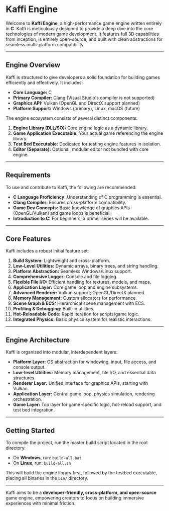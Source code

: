 # Kaffi Engine

Welcome to **Kaffi Engine**, a high-performance game engine written entirely in **C**. Kaffi is meticulously designed to provide a deep dive into the core technologies of modern game development. It features full 3D capabilities from inception, is entirely open-source, and built with clean abstractions for seamless multi-platform compatibility.

---

## Engine Overview

Kaffi is structured to give developers a solid foundation for building games efficiently and effectively. It includes:

- **Core Language:** C
- **Primary Compiler:** Clang (Visual Studio's compiler is not supported)
- **Graphics API:** Vulkan (OpenGL and DirectX support planned)
- **Platform Support:** Windows (primary), Linux, macOS (future)

The engine ecosystem consists of several distinct components:

1. **Engine Library (DLL/SO):** Core engine logic as a dynamic library.
2. **Game Application Executable:** Your actual game referencing the engine library.
3. **Test Bed Executable:** Dedicated for testing engine features in isolation.
4. **Editor (Separate):** Optional, modular editor not bundled with core engine.

---

## Requirements

To use and contribute to Kaffi, the following are recommended:

- **C Language Proficiency:** Understanding of C programming is essential.
- **Clang Compiler:** Ensures cross-platform compatibility.
- **Game Dev Concepts:** Basic knowledge of graphics APIs (OpenGL/Vulkan) and game loops is beneficial.
- **Introduction to C:** For beginners, a primer series will be available.

---

## Core Features

Kaffi includes a robust initial feature set:

1. **Build System:** Lightweight and cross-platform.
2. **Low-Level Utilities:** Dynamic arrays, binary trees, and string handling.
3. **Platform Abstraction:** Seamless Windows/Linux support.
4. **Comprehensive Logger:** Console and file logging.
5. **Flexible File I/O:** Efficient handling for textures, models, and maps.
6. **Application Layer:** Core game loop and engine subsystems.
7. **Advanced Renderer:** Vulkan support; OpenGL/DirectX planned.
8. **Memory Management:** Custom allocators for performance.
9. **Scene Graph & ECS:** Hierarchical scene management with ECS.
10. **Profiling & Debugging:** Built-in utilities.
11. **Hot-Reloadable Code:** Rapid iteration for scripts/game logic.
12. **Integrated Physics:** Basic physics system for realistic interactions.

---

## Engine Architecture

Kaffi is organized into modular, interdependent layers:

- **Platform Layer:** OS abstraction for windowing, input, file access, and console output.
- **Low-level Utilities:** Memory management, file I/O, and essential data structures.
- **Renderer Layer:** Unified interface for graphics APIs, starting with Vulkan.
- **Application Layer:** Central game loop, physics simulation, rendering orchestration.
- **Game Layer:** Top layer for game-specific logic, hot-reload support, and test bed integration.

---

## Getting Started

To compile the project, run the master build script located in the root directory:
-   On **Windows**, run: `build-all.bat`
-   On **Linux**, run: `build-all.sh`

This will build the engine library first, followed by the testbed executable, placing all binaries in the `bin/` directory.

---

Kaffi aims to be a **developer-friendly, cross-platform, and open-source** game engine, empowering creators to focus on building immersive experiences with minimal friction.
